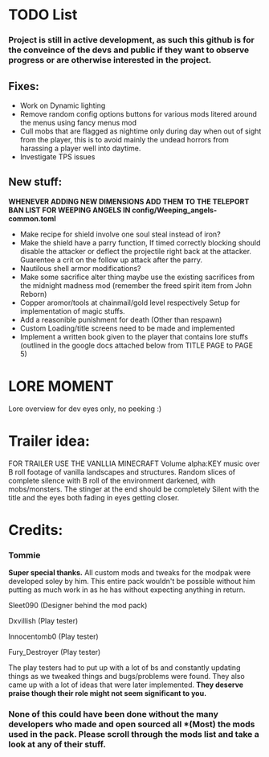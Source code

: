 # TODO List
### Project is still in active development, as such this github is for the conveince of the devs and public if they want to observe progress or are otherwise interested in the project.

 ##  Fixes:
  - Work on Dynamic lighting
  - Remove random config options buttons for various mods litered around the menus using fancy menus mod
  - Cull mobs that are flagged as nightime only during day when out of sight from the player, this is to avoid mainly the undead horrors from harassing a player well into daytime.
  - Investigate TPS issues

   
 ## New stuff:
  **WHENEVER ADDING NEW DIMENSIONS ADD THEM TO THE TELEPORT BAN LIST FOR WEEPING ANGELS IN config/Weeping_angels-common.toml**
  - Make recipe for shield involve one soul steal instead of iron?
  - Make the shield have a parry function, If timed correctly blocking should disable the attacker or deflect the projectile right back at the attacker. Guarentee a crit on the follow up attack after the parry.
  - Nautilous shell armor modifications?
  - Make some sacrifice alter thing maybe use the existing sacrifices from the midnight madness mod (remember the freed spirit item from John Reborn)
  - Copper aromor/tools at chainmail/gold level respectively Setup for implementation of magic stuffs.
  - Add a reasonible punishment for death (Other than respawn)
  - Custom Loading/title screens need to be made and implemented
  - Implement a written book given to the player that contains lore stuffs (outlined in the google docs attached below from TITLE PAGE to PAGE 5)

# LORE MOMENT
Lore overview for dev eyes only, no peeking :)

# Trailer idea:
 FOR TRAILER USE THE VANLLIA MINECRAFT Volume alpha:KEY music over B roll footage of vanilla landscapes and structures. 
 Random slices of complete silence with B roll of the environment darkened, with mobs/monsters.
 The stinger at the end should be completely Silent with the title and the eyes both fading in eyes getting closer.

# Credits:
### **Tommie** 
**Super special thanks.** All custom mods and tweaks for the modpak were developed soley by him. This entire pack wouldn't be possible without him putting as much work in as he has without expecting anything in return.  

Sleet090 (Designer behind the mod pack)  

Dxvillish (Play tester)  

Innocentomb0 (Play tester)  

Fury_Destroyer (Play tester)  

The play testers had to put up with a lot of bs and constantly updating things as we tweaked things and bugs/problems were found.
They also came up with a lot of ideas that were later implemented.
**They deserve praise though their role might not seem significant to you.**

### None of this could have been done without the many developers who made and open sourced all *(Most) the mods used in the pack. Please scroll through the mods list and take a look at any of their stuff. 
